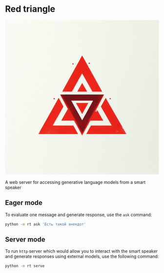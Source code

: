 # Red triangle

<p align="center">
    <img src="assets/logo.jpeg"/>
</p>

A web server for accessing generative language models from a smart speaker

## Eager mode

To evaluate one message and generate response, use the `ask` command:

```sh
python -m rt ask 'Есть такой анекдот'
```

## Server mode

To run `http` server which would allow you to interact with the smart speaker and generate responses using external models, use the following command:

```sh
python -m rt serve
```
